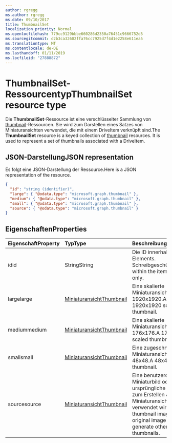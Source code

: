 ```yaml
---
author: rgregg
ms.author: rgregg
ms.date: 09/10/2017
title: ThumbnailSet
localization_priority: Normal
ms.openlocfilehash: 779cc9129bbbe660286d2350a76451c9666752d5
ms.sourcegitcommit: d2b3ca32602ffa76cc7925d7f4d1e2258e611ea5
ms.translationtype: MT
ms.contentlocale: de-DE
ms.lasthandoff: 01/11/2019
ms.locfileid: "27888872"
---
```

# <a name="thumbnailset-resource-type"></a><span data-ttu-id="c9d17-102">ThumbnailSet-Ressourcentyp</span><span class="sxs-lookup"><span data-stu-id="c9d17-102">ThumbnailSet resource type</span></span>

<span data-ttu-id="c9d17-p101">Die **ThumbnailSet**-Ressource ist eine verschlüsselter Sammlung von [thumbnail](thumbnail.md)-Ressourcen. Sie wird zum Darstellen eines Satzes von Miniaturansichten verwendet, die mit einem DriveItem verknüpft sind.</span><span class="sxs-lookup"><span data-stu-id="c9d17-p101">The **ThumbnailSet** resource is a keyed collection of [thumbnail](thumbnail.md) resources. It is used to represent a set of thumbnails associated with a DriveItem.</span></span>

## <a name="json-representation"></a><span data-ttu-id="c9d17-105">JSON-Darstellung</span><span class="sxs-lookup"><span data-stu-id="c9d17-105">JSON representation</span></span>

<span data-ttu-id="c9d17-106">Es folgt eine JSON-Darstellung der Ressource.</span><span class="sxs-lookup"><span data-stu-id="c9d17-106">Here is a JSON representation of the resource.</span></span>

<!--{
  "blockType": "resource",
  "optionalProperties": [
    "source",
    "small",
    "medium",
    "large"
  ],
  "keyProperty": "id",
  "baseType": "microsoft.graph.entity",
  "@odata.type": "microsoft.graph.thumbnailSet",
  "openType": true
}-->

```json
{
  "id": "string (identifier)",
  "large": { "@odata.type": "microsoft.graph.thumbnail" },
  "medium": { "@odata.type": "microsoft.graph.thumbnail" },
  "small": { "@odata.type": "microsoft.graph.thumbnail" },
  "source": { "@odata.type": "microsoft.graph.thumbnail" }
}
```

## <a name="properties"></a><span data-ttu-id="c9d17-107">Eigenschaften</span><span class="sxs-lookup"><span data-stu-id="c9d17-107">Properties</span></span>

| <span data-ttu-id="c9d17-108">Eigenschaft</span><span class="sxs-lookup"><span data-stu-id="c9d17-108">Property</span></span> | <span data-ttu-id="c9d17-109">Typ</span><span class="sxs-lookup"><span data-stu-id="c9d17-109">Type</span></span>                      | <span data-ttu-id="c9d17-110">Beschreibung</span><span class="sxs-lookup"><span data-stu-id="c9d17-110">Description</span></span>                                                                       |
|:---------|:--------------------------|:----------------------------------------------------------------------------------|
| <span data-ttu-id="c9d17-111">id</span><span class="sxs-lookup"><span data-stu-id="c9d17-111">id</span></span>       | <span data-ttu-id="c9d17-112">String</span><span class="sxs-lookup"><span data-stu-id="c9d17-112">String</span></span>                    | <span data-ttu-id="c9d17-p102">Die ID innerhalb des Elements. Schreibgeschützt.</span><span class="sxs-lookup"><span data-stu-id="c9d17-p102">The id within the item. Read-only.</span></span>                                                |
| <span data-ttu-id="c9d17-115">large</span><span class="sxs-lookup"><span data-stu-id="c9d17-115">large</span></span>    | [<span data-ttu-id="c9d17-116">Miniaturansicht</span><span class="sxs-lookup"><span data-stu-id="c9d17-116">Thumbnail</span></span>](thumbnail.md) | <span data-ttu-id="c9d17-117">Eine skalierte Miniaturansicht von 1920x1920.</span><span class="sxs-lookup"><span data-stu-id="c9d17-117">A 1920x1920 scaled thumbnail.</span></span>                                                     |
| <span data-ttu-id="c9d17-118">medium</span><span class="sxs-lookup"><span data-stu-id="c9d17-118">medium</span></span>   | [<span data-ttu-id="c9d17-119">Miniaturansicht</span><span class="sxs-lookup"><span data-stu-id="c9d17-119">Thumbnail</span></span>](thumbnail.md) | <span data-ttu-id="c9d17-120">Eine skalierte Miniaturansicht von 176x176.</span><span class="sxs-lookup"><span data-stu-id="c9d17-120">A 176x176 scaled thumbnail.</span></span>                                                       |
| <span data-ttu-id="c9d17-121">small</span><span class="sxs-lookup"><span data-stu-id="c9d17-121">small</span></span>    | [<span data-ttu-id="c9d17-122">Miniaturansicht</span><span class="sxs-lookup"><span data-stu-id="c9d17-122">Thumbnail</span></span>](thumbnail.md) | <span data-ttu-id="c9d17-123">Eine zugeschnittene Miniaturansicht von 48x48.</span><span class="sxs-lookup"><span data-stu-id="c9d17-123">A 48x48 cropped thumbnail.</span></span>                                                        |
| <span data-ttu-id="c9d17-124">source</span><span class="sxs-lookup"><span data-stu-id="c9d17-124">source</span></span>   | [<span data-ttu-id="c9d17-125">Miniaturansicht</span><span class="sxs-lookup"><span data-stu-id="c9d17-125">Thumbnail</span></span>](thumbnail.md) | <span data-ttu-id="c9d17-126">Eine benutzerdefiniertes Miniaturbild oder das ursprüngliche Bild, das zum Erstellen anderer Miniaturansichten verwendet wird.</span><span class="sxs-lookup"><span data-stu-id="c9d17-126">A custom thumbnail image or the original image used to generate other thumbnails.</span></span> |

<!-- uuid: 8fcb5dbc-d5aa-4681-8e31-b001d5168d79
2015-10-25 14:57:30 UTC -->
<!-- {
  "type": "#page.annotation",
  "description": "ThumbnailSet enables access to thumbnails of different sizes",
  "section": "documentation",
  "tocPath": "Resources/ThumbnailSet"
} -->
